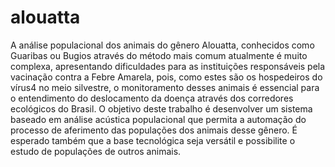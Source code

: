 # alouatta
A análise populacional dos animais do gênero Alouatta, conhecidos como Guaribas ou Bugios através do método mais comum atualmente é muito complexa, apresentando dificuldades para as instituições responsáveis pela vacinação contra a Febre Amarela, pois, como estes são os hospedeiros do vírus4 no meio silvestre, o monitoramento desses animais é essencial para o entendimento do deslocamento da doença através dos corredores ecológicos do Brasil. 
O objetivo deste trabalho é desenvolver um sistema baseado em análise acústica populacional que permita a automação do processo de aferimento das populações dos animais desse gênero. É esperado também que a base tecnológica seja versátil e possibilite o estudo de populações de outros animais. 
